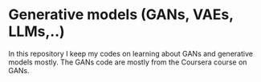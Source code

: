 # Generative models (GANs, VAEs, LLMs,..)
In this repository I keep my codes on learning about GANs and generative models mostly. The GANs code are mostly from the Coursera course on GANs.

